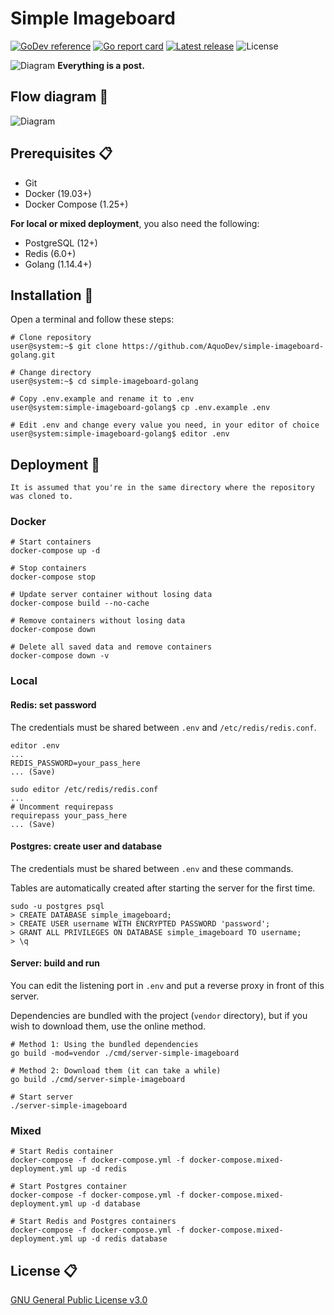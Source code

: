 # Simple Imageboard

[![GoDev reference](https://img.shields.io/badge/go.dev-reference-007d9c?logo=go)](https://pkg.go.dev/github.com/AquoDev/simple-imageboard-golang?tab=overview)
[![Go report card](https://goreportcard.com/badge/github.com/AquoDev/simple-imageboard-golang)](https://goreportcard.com/report/github.com/AquoDev/simple-imageboard-golang)
[![Latest release](https://img.shields.io/github/v/release/AquoDev/simple-imageboard-golang?logo=github)](https://github.com/AquoDev/simple-imageboard-golang/releases/latest)
![License](https://img.shields.io/github/license/AquoDev/simple-imageboard-golang)

![Diagram](https://i.imgur.com/MsP4QU4.png)
**Everything is a post.**

## Flow diagram 🔄

![Diagram](https://i.imgur.com/90MK3y8.png)

## Prerequisites 📋

- Git
- Docker (19.03+)
- Docker Compose (1.25+)

**For local or mixed deployment**, you also need the following:

- PostgreSQL (12+)
- Redis (6.0+)
- Golang (1.14.4+)

## Installation 🔧

Open a terminal and follow these steps:

```console
# Clone repository
user@system:~$ git clone https://github.com/AquoDev/simple-imageboard-golang.git

# Change directory
user@system:~$ cd simple-imageboard-golang

# Copy .env.example and rename it to .env
user@system:simple-imageboard-golang$ cp .env.example .env

# Edit .env and change every value you need, in your editor of choice
user@system:simple-imageboard-golang$ editor .env
```

## Deployment 🚀

`It is assumed that you're in the same directory where the repository was cloned to.`

### Docker

```console
# Start containers
docker-compose up -d
```

```console
# Stop containers
docker-compose stop
```

```console
# Update server container without losing data
docker-compose build --no-cache
```

```console
# Remove containers without losing data
docker-compose down
```

```console
# Delete all saved data and remove containers
docker-compose down -v
```

### Local

#### Redis: set password

The credentials must be shared between `.env` and `/etc/redis/redis.conf`.

```console
editor .env
...
REDIS_PASSWORD=your_pass_here
... (Save)

sudo editor /etc/redis/redis.conf
...
# Uncomment requirepass
requirepass your_pass_here
... (Save)
```

#### Postgres: create user and database

The credentials must be shared between `.env` and these commands.

Tables are automatically created after starting the server for the first time.

```console
sudo -u postgres psql
> CREATE DATABASE simple_imageboard;
> CREATE USER username WITH ENCRYPTED PASSWORD 'password';
> GRANT ALL PRIVILEGES ON DATABASE simple_imageboard TO username;
> \q
```

#### Server: build and run

You can edit the listening port in `.env` and put a reverse proxy in front of this server.

Dependencies are bundled with the project (`vendor` directory), but if you wish to download them, use the online method.

```console
# Method 1: Using the bundled dependencies
go build -mod=vendor ./cmd/server-simple-imageboard

# Method 2: Download them (it can take a while)
go build ./cmd/server-simple-imageboard
```

```console
# Start server
./server-simple-imageboard
```

### Mixed

```console
# Start Redis container
docker-compose -f docker-compose.yml -f docker-compose.mixed-deployment.yml up -d redis
```

```console
# Start Postgres container
docker-compose -f docker-compose.yml -f docker-compose.mixed-deployment.yml up -d database
```

```console
# Start Redis and Postgres containers
docker-compose -f docker-compose.yml -f docker-compose.mixed-deployment.yml up -d redis database
```

## License 📋

[GNU General Public License v3.0](https://github.com/AquoDev/simple-imageboard-golang/blob/master/LICENSE)

